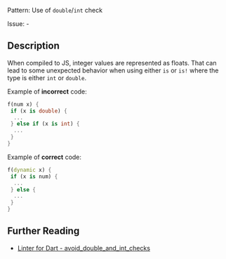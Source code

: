 Pattern: Use of `double`/`int` check

Issue: -

## Description

When compiled to JS, integer values are represented as floats. That can lead to
some unexpected behavior when using either `is` or `is!` where the type is
either `int` or `double`.

Example of **incorrect** code:
```dart
f(num x) {
 if (x is double) {
  ...
 } else if (x is int) {
  ...
 }
}
```

Example of **correct** code:
```dart
f(dynamic x) {
 if (x is num) {
  ...
 } else {
  ...
 }
}
```

## Further Reading

* [Linter for Dart - avoid_double_and_int_checks](https://dart.dev/tools/linter-rules/avoid_double_and_int_checks)